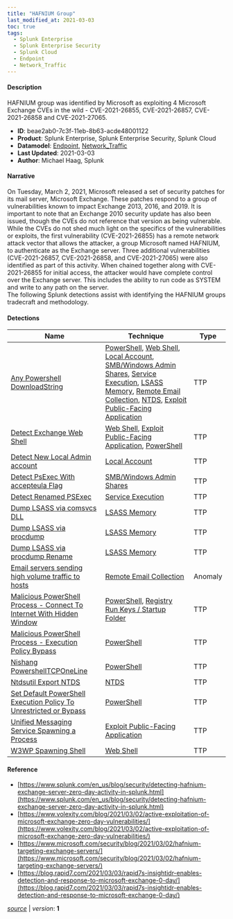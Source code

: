 ```yaml
---
title: "HAFNIUM Group"
last_modified_at: 2021-03-03
toc: true
tags:
  - Splunk Enterprise
  - Splunk Enterprise Security
  - Splunk Cloud
  - Endpoint
  - Network_Traffic
---
```


#### Description

HAFNIUM group was identified by Microsoft as exploiting 4 Microsoft Exchange CVEs in the wild - CVE-2021-26855, CVE-2021-26857, CVE-2021-26858 and CVE-2021-27065.

- **ID**: beae2ab0-7c3f-11eb-8b63-acde48001122
- **Product**: Splunk Enterprise, Splunk Enterprise Security, Splunk Cloud
- **Datamodel**: [Endpoint](https://docs.splunk.com/Documentation/CIM/latest/User/Endpoint), [Network_Traffic](https://docs.splunk.com/Documentation/CIM/latest/User/NetworkTraffic)
- **Last Updated**: 2021-03-03
- **Author**: Michael Haag, Splunk

#### Narrative

On Tuesday, March 2, 2021, Microsoft released a set of security patches for its mail server, Microsoft Exchange. These patches respond to a group of vulnerabilities known to impact Exchange 2013, 2016, and 2019. It is important to note that an Exchange 2010 security update has also been issued, though the CVEs do not reference that version as being vulnerable.\
While the CVEs do not shed much light on the specifics of the vulnerabilities or exploits, the first vulnerability (CVE-2021-26855) has a remote network attack vector that allows the attacker, a group Microsoft named HAFNIUM, to authenticate as the Exchange server. Three additional vulnerabilities (CVE-2021-26857, CVE-2021-26858, and CVE-2021-27065) were also identified as part of this activity. When chained together along with CVE-2021-26855 for initial access, the attacker would have complete control over the Exchange server. This includes the ability to run code as SYSTEM and write to any path on the server.\
The following Splunk detections assist with identifying the HAFNIUM groups tradecraft and methodology.

#### Detections

| Name        | Technique   | Type         |
| ----------- | ----------- |--------------|
| [Any Powershell DownloadString](/endpoint/any_powershell_downloadstring/) | [PowerShell](/tags/#powershell), [Web Shell](/tags/#web-shell), [Local Account](/tags/#local-account), [SMB/Windows Admin Shares](/tags/#smb/windows-admin-shares), [Service Execution](/tags/#service-execution), [LSASS Memory](/tags/#lsass-memory), [Remote Email Collection](/tags/#remote-email-collection), [NTDS](/tags/#ntds), [Exploit Public-Facing Application](/tags/#exploit-public-facing-application) | TTP |
| [Detect Exchange Web Shell](/endpoint/detect_exchange_web_shell/) | [Web Shell](/tags/#web-shell), [Exploit Public-Facing Application](/tags/#exploit-public-facing-application), [PowerShell](/tags/#powershell) | TTP |
| [Detect New Local Admin account](/endpoint/detect_new_local_admin_account/) | [Local Account](/tags/#local-account) | TTP |
| [Detect PsExec With accepteula Flag](/endpoint/detect_psexec_with_accepteula_flag/) | [SMB/Windows Admin Shares](/tags/#smb/windows-admin-shares) | TTP |
| [Detect Renamed PSExec](/endpoint/detect_renamed_psexec/) | [Service Execution](/tags/#service-execution) | TTP |
| [Dump LSASS via comsvcs DLL](/endpoint/dump_lsass_via_comsvcs_dll/) | [LSASS Memory](/tags/#lsass-memory) | TTP |
| [Dump LSASS via procdump](/endpoint/dump_lsass_via_procdump/) | [LSASS Memory](/tags/#lsass-memory) | TTP |
| [Dump LSASS via procdump Rename](/endpoint/dump_lsass_via_procdump_rename/) | [LSASS Memory](/tags/#lsass-memory) | TTP |
| [Email servers sending high volume traffic to hosts](/application/email_servers_sending_high_volume_traffic_to_hosts/) | [Remote Email Collection](/tags/#remote-email-collection) | Anomaly |
| [Malicious PowerShell Process - Connect To Internet With Hidden Window](/endpoint/malicious_powershell_process_-_connect_to_internet_with_hidden_window/) | [PowerShell](/tags/#powershell), [Registry Run Keys / Startup Folder](/tags/#registry-run-keys-/-startup-folder) | TTP |
| [Malicious PowerShell Process - Execution Policy Bypass](/endpoint/malicious_powershell_process_-_execution_policy_bypass/) | [PowerShell](/tags/#powershell) | TTP |
| [Nishang PowershellTCPOneLine](/endpoint/nishang_powershelltcponeline/) | [PowerShell](/tags/#powershell) | TTP |
| [Ntdsutil Export NTDS](/endpoint/ntdsutil_export_ntds/) | [NTDS](/tags/#ntds) | TTP |
| [Set Default PowerShell Execution Policy To Unrestricted or Bypass](/endpoint/set_default_powershell_execution_policy_to_unrestricted_or_bypass/) | [PowerShell](/tags/#powershell) | TTP |
| [Unified Messaging Service Spawning a Process](/endpoint/unified_messaging_service_spawning_a_process/) | [Exploit Public-Facing Application](/tags/#exploit-public-facing-application) | TTP |
| [W3WP Spawning Shell](/endpoint/w3wp_spawning_shell/) | [Web Shell](/tags/#web-shell) | TTP |

#### Reference

* [https://www.splunk.com/en_us/blog/security/detecting-hafnium-exchange-server-zero-day-activity-in-splunk.html](https://www.splunk.com/en_us/blog/security/detecting-hafnium-exchange-server-zero-day-activity-in-splunk.html)
* [https://www.volexity.com/blog/2021/03/02/active-exploitation-of-microsoft-exchange-zero-day-vulnerabilities/](https://www.volexity.com/blog/2021/03/02/active-exploitation-of-microsoft-exchange-zero-day-vulnerabilities/)
* [https://www.microsoft.com/security/blog/2021/03/02/hafnium-targeting-exchange-servers/](https://www.microsoft.com/security/blog/2021/03/02/hafnium-targeting-exchange-servers/)
* [https://blog.rapid7.com/2021/03/03/rapid7s-insightidr-enables-detection-and-response-to-microsoft-exchange-0-day/](https://blog.rapid7.com/2021/03/03/rapid7s-insightidr-enables-detection-and-response-to-microsoft-exchange-0-day/)



[*source*](https://github.com/splunk/security_content/tree/develop/stories/hafnium_group.yml) \| *version*: **1**